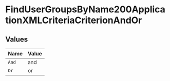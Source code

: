 # FindUserGroupsByName200ApplicationXMLCriteriaCriterionAndOr


## Values

| Name  | Value |
| ----- | ----- |
| `And` | and   |
| `Or`  | or    |